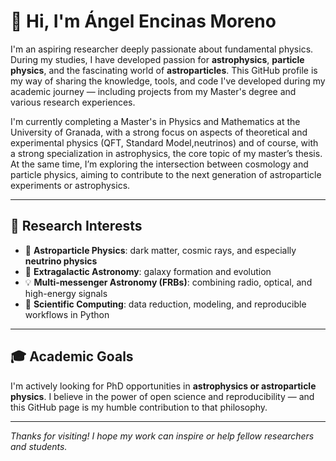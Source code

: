 # 👋 Hi, I'm Ángel Encinas Moreno

I'm an aspiring researcher deeply passionate about fundamental physics. During my studies, I have developed passion for **astrophysics**, **particle physics**, and the fascinating world of **astroparticles**. This GitHub profile is my way of sharing the knowledge, tools, and code I've developed during my academic journey — including projects from my Master's degree and various research experiences.

I'm currently completing a Master's in Physics and Mathematics at the University of Granada, with a strong focus on aspects of theoretical and experimental physics (QFT,
Standard Model,neutrinos) and of course, with a strong specialization in astrophysics, the core topic of my master’s thesis. At the same time, I’m exploring the intersection between cosmology and particle physics, aiming to contribute to the next generation of astroparticle experiments or astrophysics.

---

## 🎯 Research Interests

- 🔭 **Astroparticle Physics**: dark matter, cosmic rays, and especially **neutrino physics**
- 🌌 **Extragalactic Astronomy**: galaxy formation and evolution 
- 💡 **Multi-messenger Astronomy (FRBs)**: combining radio, optical, and high-energy signals
- 🧠 **Scientific Computing**: data reduction, modeling, and reproducible workflows in Python


---

## 🎓 Academic Goals

I'm actively looking for PhD opportunities in **astrophysics or astroparticle physics**.
I believe in the power of open science and reproducibility — and this GitHub page is my humble contribution to that philosophy.

---

_Thanks for visiting! I hope my work can inspire or help fellow researchers and students._
